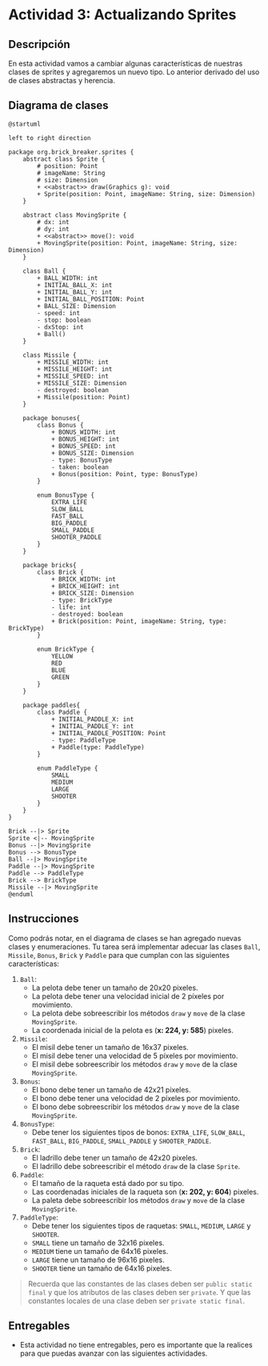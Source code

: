 # Actividad 3: Actualizando Sprites

## Descripción

En esta actividad vamos a cambiar algunas características de nuestras clases de sprites y agregaremos un nuevo tipo. Lo
anterior derivado del uso de clases abstractas y herencia.

## Diagrama de clases

```plantuml
@startuml

left to right direction

package org.brick_breaker.sprites {
    abstract class Sprite {
        # position: Point
        # imageName: String
        # size: Dimension
        + <<abstract>> draw(Graphics g): void
        + Sprite(position: Point, imageName: String, size: Dimension)
    }

    abstract class MovingSprite {
        # dx: int
        # dy: int
        + <<abstract>> move(): void
        + MovingSprite(position: Point, imageName: String, size: Dimension)
    }
    
    class Ball {
        + BALL_WIDTH: int
        + INITIAL_BALL_X: int
        + INITIAL_BALL_Y: int
        + INITIAL_BALL_POSITION: Point
        + BALL_SIZE: Dimension
        - speed: int
        - stop: boolean
        - dxStop: int
        + Ball()
    }
    
    class Missile {
        + MISSILE_WIDTH: int
        + MISSILE_HEIGHT: int
        + MISSILE_SPEED: int
        + MISSILE_SIZE: Dimension
        - destroyed: boolean
        + Missile(position: Point)
    }
    
    package bonuses{
        class Bonus {
            + BONUS_WIDTH: int
            + BONUS_HEIGHT: int
            + BONUS_SPEED: int
            + BONUS_SIZE: Dimension
            - type: BonusType
            - taken: boolean
            + Bonus(position: Point, type: BonusType)
        }
        
        enum BonusType {
            EXTRA_LIFE
            SLOW_BALL
            FAST_BALL
            BIG_PADDLE
            SMALL_PADDLE
            SHOOTER_PADDLE
        }
    }
    
    package bricks{
        class Brick {
            + BRICK_WIDTH: int
            + BRICK_HEIGHT: int
            + BRICK_SIZE: Dimension
            - type: BrickType
            - life: int
            - destroyed: boolean
            + Brick(position: Point, imageName: String, type: BrickType)
        }
        
        enum BrickType {
            YELLOW
            RED
            BLUE
            GREEN
        }
    }
    
    package paddles{
        class Paddle {
            + INITIAL_PADDLE_X: int
            + INITIAL_PADDLE_Y: int
            + INITIAL_PADDLE_POSITION: Point
            - type: PaddleType
            + Paddle(type: PaddleType)
        }
        
        enum PaddleType {
            SMALL
            MEDIUM
            LARGE
            SHOOTER
        }
    }
}

Brick --|> Sprite
Sprite <|-- MovingSprite
Bonus --|> MovingSprite
Bonus --> BonusType
Ball --|> MovingSprite
Paddle --|> MovingSprite
Paddle --> PaddleType
Brick --> BrickType
Missile --|> MovingSprite
@enduml
```

## Instrucciones

Como podrás notar, en el diagrama de clases se han agregado nuevas clases y enumeraciones. Tu tarea será implementar
adecuar las clases `Ball`, `Missile`, `Bonus`, `Brick` y `Paddle` para que cumplan con las siguientes características:

1. `Ball`:
    - La pelota debe tener un tamaño de 20x20 pixeles.
    - La pelota debe tener una velocidad inicial de 2 píxeles por movimiento.
    - La pelota debe sobreescribir los métodos `draw` y `move` de la clase `MovingSprite`.
    - La coordenada inicial de la pelota es (**x: 224, y: 585**) pixeles.
2. `Missile`:
    - El misil debe tener un tamaño de 16x37 pixeles.
    - El misil debe tener una velocidad de 5 píxeles por movimiento.
    - El misil debe sobreescribir los métodos `draw` y `move` de la clase `MovingSprite`.
3. `Bonus`:
    - El bono debe tener un tamaño de 42x21 pixeles.
    - El bono debe tener una velocidad de 2 píxeles por movimiento.
    - El bono debe sobreescribir los métodos `draw` y `move` de la clase `MovingSprite`.
4. `BonusType`:
    - Debe tener los siguientes tipos de bonos: `EXTRA_LIFE`, `SLOW_BALL`, `FAST_BALL`, `BIG_PADDLE`, `SMALL_PADDLE` y
      `SHOOTER_PADDLE`.
5. `Brick`:
    - El ladrillo debe tener un tamaño de 42x20 pixeles.
    - El ladrillo debe sobreescribir el método `draw` de la clase `Sprite`.
6. `Paddle`:
    - El tamaño de la raqueta está dado por su tipo.
    - Las coordenadas iniciales de la raqueta son (**x: 202, y: 604**) pixeles.
    - La paleta debe sobreescribir los métodos `draw` y `move` de la clase `MovingSprite`.
7. `PaddleType`:
    - Debe tener los siguientes tipos de raquetas: `SMALL`, `MEDIUM`, `LARGE` y `SHOOTER`.
    - `SMALL` tiene un tamaño de 32x16 pixeles.
    - `MEDIUM` tiene un tamaño de 64x16 pixeles.
    - `LARGE` tiene un tamaño de 96x16 pixeles.
    - `SHOOTER` tiene un tamaño de 64x16 pixeles.

> Recuerda que las constantes de las clases deben ser `public static final` y que los atributos de las clases deben ser
`private`. Y que las constantes locales de una clase deben ser `private static final`.

## Entregables

- Esta actividad no tiene entregables, pero es importante que la realices para que puedas avanzar con las siguientes
  actividades.